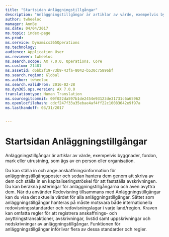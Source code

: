 ```yaml
---
title: "Startsidan Anläggningstillgångar"
description: "Anläggningstillgångar är artiklar av värde, exempelvis byggnader, fordon, mark eller utrustning, som ägs av en person eller organisation."
author: twheeloc
manager: AnnBe
ms.date: 04/04/2017
ms.topic: index-page
ms.prod: 
ms.service: Dynamics365Operations
ms.technology: 
audience: Application User
ms.reviewer: twheeloc
ms.search.scope: AX 7.0.0, Operations, Core
ms.custom: 21481
ms.assetid: d6bb2f19-73b9-43fa-8042-b530c75896bf
ms.search.region: Global
ms.author: twheeloc
ms.search.validFrom: 2016-02-28
ms.dyn365.ops.version: AX 7.0.0
translationtype: Human Translation
ms.sourcegitcommit: 00f022da597b1de2454e93123de31731c6a65962
ms.openlocfilehash: cdcf247f33a35ebae4af4ff22c10083642e9f97a
ms.lasthandoff: 03/31/2017


---
```


# <a name="fixed-assets-home-page"></a>Startsidan Anläggningstillgångar

Anläggningstillgångar är artiklar av värde, exempelvis byggnader, fordon, mark eller utrustning, som ägs av en person eller organisation.

Du kan ställa in och ange anskaffningsinformation för anläggningstillgångsposter och sedan hantera dem genom att skriva av dem och ställa in en kapitaliseringströskel för att fastställa avskrivningen. Du kan beräkna justeringar för anläggningstillgångarna och även avyttra dem. När du använder Redovisning tillsammans med Anläggningstillgångar kan du visa det aktuella värdet för alla anläggningstillgångar. Sättet som anläggningstillgångar hanteras på måste motsvara både internationella redovisningsstandarder och redovisningslagar i varje land/region. Kraven kan omfatta regler för att registrera anskaffnings- och avyttringstransaktioner, avskrivningar, livstid samt uppskrivningar och nedskrivningar av anläggningstillgångar. Funktionen för anläggningstillgångar införlivar flera av dessa standarder och regler.




